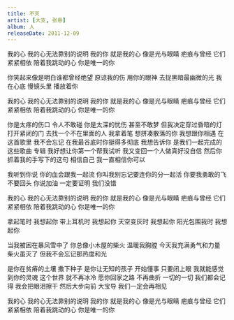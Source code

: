 ```yaml
---
title: 不灭
artist: [大支, 张悬]
album: 人
releaseDate: 2011-12-09
---
```

我的心 我的心无法靠别的说明
我的你 就是我的心
像是光与眼睛 疤痕与曾经 它们紧紧相依
陪着我跳动的心 你是唯一的你

你笑起来像是明白谁都曾经绝望 原谅我的伤
用你的眼神 去捉黑暗最幽微的光
我在心底 慢镜头里 播放着你

我的心 我的心无法靠别的说明
我的你 就是我的心
像是光与眼睛 疤痕与曾经 它们紧紧相依
陪着我跳动的心 你是唯一的你

你是太疼的伤口 令人不敢碰
你是太深的忧伤 甚至不敢梦
但我决定穿过昏暗的灯 打开紧闭的门 去找一个不在里面的人
我拿着笔 想拼凑散落的你
我想跟你相遇 在这首歌里
我不会忘记 在我最谷底时你挺得多彻底
我想告诉你 是我们一起完成的这些歌曲
专辑 我好想让你第一个帮我试听
我又变回一个人做真好没自信
然后你抓着我的手写下的这句
相信自己 我一直相信你可以

我听到你说 你的血会跟我一起流
你叫我别忘记要连你的分一起活
你要我勇敢的飞 不要回头
你说加油 一定要证明 我们没错

我的心 我的心无法靠别的说明
我的你 就是我的心
像是光与眼睛 疤痕与曾经 它们紧紧相依
陪着我跳动的心 你是唯一的你

拿起笔时 我想起你
带上耳机时 我想起你
天空变灰时 我想起你
阳光包围我时 我想起你

当我被困在暴风雪中了
你总像小木屋的柴火 温暖我胸膛
今天我充满勇气和力量
柴火虽灭了 但我不会忘记那热度和光

是你在贫瘠的土壤 撒下种子
是你让无知的孩子 开始懂事
只要闭上眼 我就能感觉到你的灵魂
这个世界 就不再冰冷
愿你回家之路 不再曲折
一切的一切 我们都会记得
我会把眼泪擦干 然后大步向前
大宝导 我们一定会再相见

我的心 我的心无法靠别的说明
我的你 就是我的心
像是光与眼睛 疤痕与曾经 它们紧紧相依
陪着我跳动的心 你是唯一的你